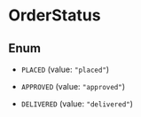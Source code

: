 

# OrderStatus

## Enum


* `PLACED` (value: `"placed"`)

* `APPROVED` (value: `"approved"`)

* `DELIVERED` (value: `"delivered"`)




